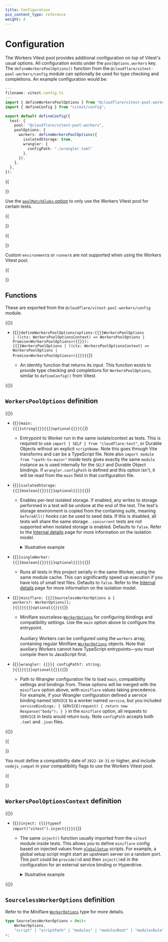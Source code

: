 ```yaml
---
title: Configuration
pcx_content_type: reference
weight: 4
---
```


# Configuration

The Workers Vitest pool provides additional configuration on top of Vitest's usual options.
All configuration exists under the `poolOptions.workers` key.
The `defineWorkersPoolOptions()` function from the `@cloudflare/vitest-pool-workers/config` module can optionally be used for type checking and completions.
An example configuration would be:

```ts
---
filename: vitest.config.ts
---
import { defineWorkersPoolOptions } from "@cloudflare/vitest-pool-workers/config";
import { defineConfig } from "vitest/config";

export default defineConfig({
  test: {
    pool: "@cloudflare/vitest-pool-workers",
    poolOptions: {
      workers: defineWorkersPoolOptions({
        isolatedStorage: true,
        wrangler: {
          configPath: "./wrangler.toml"
        },
      }),
    },
  },
});
```

{{<Aside type="note">}}

Use the [`poolMatchGlobs` option](https://vitest.dev/config/#poolmatchglobs-0-29-4) to only use the Workers Vitest pool for certain tests.

{{</Aside>}}

{{<Aside type="warning">}}

Custom `environment`s or `runner`s are not supported when using the Workers Vitest pool.

{{</Aside>}}

## Functions

These are exported from the `@cloudflare/vitest-pool-workers/config` module.

{{<definitions>}}

- {{<code>}}defineWorkersPoolOptions(options:{{<param-type>}}WorkersPoolOptions | ((ctx: WorkersPoolOptionsContext) => WorkersPoolOptions | Promise\<WorkersPoolOptions>){{</param-type>}}): {{<type>}}WorkersPoolOptions | ((ctx: WorkersPoolOptionsContext) => WorkersPoolOptions | Promise\<WorkersPoolOptions>){{</type>}}{{</code>}}

  - An identity function that returns its input. This function exists to provide type checking and completions for `WorkersPoolOptions`, similar to `defineConfig()` from Vitest.

{{</definitions>}}

## `WorkersPoolOptions` definition

{{<definitions>}}

- {{<code>}}main: {{<type>}}string{{</type>}}{{<prop-meta>}}optional{{</prop-meta>}}{{</code>}}

  - Entrypoint to Worker run in the same isolate/context as tests. This is required to use `import { SELF } from "cloudflare:test"`, or Durable Objects without an explicit `scriptName`. Note this goes through Vite transforms and can be a TypeScript file. Note also `import module from "<path-to-main>"` inside tests gives exactly the same `module` instance as is used internally for the `SELF` and Durable Object bindings. If `wrangler.configPath` is defined and this option isn't, it will be read from the `main` field in that configuration file.

- {{<code>}}isolatedStorage: {{<type>}}boolean{{</type>}}{{<prop-meta>}}optional{{</prop-meta>}}{{</code>}}

  - Enables per-test isolated storage. If enabled, any writes to storage performed in a test will be undone at the end of the test. The test's storage environment is copied from the containing suite, meaning `beforeAll()` hooks can be used to seed data. If this is disabled, all tests will share the same storage. `.concurrent` tests are not supported when isolated storage is enabled. Defaults to `false`. Refer to the [Internal details](/workers/testing/vitest/internal-details/) page for more information on the isolation model.

    <details>
    <summary>Illustrative example</summary>

    ```ts
    import { env } from "cloudflare:test";
    import { beforeAll, beforeEach, describe, test, expect } from "vitest";

    // Get the current list stored in a KV namespace
    async function get(): Promise<string[]> {
      return await env.NAMESPACE.get("list", "json") ?? [];
    }
    // Add an item to the end of the list
    async function append(item: string) {
      const value = await get();
      value.push(item);
      await env.NAMESPACE.put("list", JSON.stringify(value));
    }

    beforeAll(() => append("all"));
    beforeEach(() => append("each"));

    test("one", async () => {
      // Each test gets its own storage environment copied from the parent
      await append("one");
      expect(await get()).toStrictEqual(["all", "each", "one"]);
    });
    // `append("each")` and `append("one")` undone
    test("two", async () => {
      await append("two");
      expect(await get()).toStrictEqual(["all", "each", "two"]);
    });
    // `append("each")` and `append("two")` undone

    describe("describe", async () => {
      beforeAll(() => append("describe all"));
      beforeEach(() => append("describe each"));

      test("three", async () => {
        await append("three");
        expect(await get()).toStrictEqual([
          // All `beforeAll()`s run before `beforeEach()`s
          "all", "describe all", "each", "describe each", "three"
        ]);
      });
      // `append("each")`, `append("describe each")` and `append("three")` undone
      test("four", async () => {
        await append("four");
        expect(await get()).toStrictEqual([
          "all", "describe all", "each", "describe each", "four"
        ]);
      });
      // `append("each")`, `append("describe each")` and `append("four")` undone
    });
    ```

    </details>

- {{<code>}}singleWorker: {{<type>}}boolean{{</type>}}{{<prop-meta>}}optional{{</prop-meta>}}{{</code>}}

  - Runs all tests in this project serially in the same Worker, using the same module cache. This can significantly speed up execution if you have lots of small test files. Defaults to `false`. Refer to the [Internal details](/workers/testing/vitest/internal-details/) page for more information on the isolation model.

- {{<code>}}miniflare: {{<type>}}SourcelessWorkerOptions & { workers?: WorkerOptions[]; }{{</type>}}{{<prop-meta>}}optional{{</prop-meta>}}{{</code>}}

  - Miniflare sourceless-[`WorkerOptions`](https://github.com/cloudflare/workers-sdk/tree/main/packages/miniflare#interface-workeroptions) for configuring bindings and compatibility settings. Use the `main` option above to configure the entrypoint.<br><br>
    Auxiliary Workers can be configured using the `workers` array, containing regular Miniflare [`WorkerOptions`](https://github.com/cloudflare/workers-sdk/tree/main/packages/miniflare#interface-workeroptions) objects. Note that auxiliary Workers cannot have TypeScript entrypoints—you must compile them to JavaScript first.

- {{<code>}}wrangler: {{<type>}}{ configPath?: string; }{{</type>}}{{<prop-meta>}}optional{{</prop-meta>}}{{</code>}}

  - Path to Wrangler configuration file to load `main`, compatibility settings and bindings from. These options will be merged with the `miniflare` option above, with `miniflare` values taking precedence. For example, if your Wrangler configuration defined a service binding named `SERVICE` to a worker named `service`, but you included `serviceBindings: { SERVICE(request) { return new Response("body"); } }` in the `miniflare` option, all requests to `SERVICE` in tests would return `body`. Note `configPath` accepts both `.toml` and `.json` files.

{{</definitions>}}

{{<Aside type="warning">}}

You must define a compatibility date of `2022-10-31` or higher, and include `nodejs_compat` in your compatibility flags to use the Workers Vitest pool.

{{</Aside>}}

## `WorkersPoolOptionsContext` definition

{{<definitions>}}

- {{<code>}}inject: {{<type>}}typeof import("vitest").inject{{</type>}}{{</code>}}

  - The same `inject()` function usually imported from the `vitest` module inside tests. This allows you to define `miniflare` config based on injected values from [`globalSetup`](https://vitest.dev/config/#globalsetup) scripts. For example, a global setup script might start an upstream server on a random port. This port could be `provide()`d and then `inject()`ed in the configuration for an external service binding or Hyperdrive.

    <details>
    <summary>Illustrative example</summary>

    ```ts
    // env.d.ts
    declare module "vitest" {
      interface ProvidedContext {
        port: number;
      }
    }

    // global-setup.ts
    import type { GlobalSetupContext } from "vitest/node";
    export default function ({ provide }: GlobalSetupContext) {
      // Runs inside Node.js, could start server here...
      provide("port", 1337);
      return () => { /* ...then teardown here */ };
    }

    // vitest.config.ts
    import { defineWorkersPoolOptions } from "@cloudflare/vitest-pool-workers/config";
    import { defineConfig } from "vitest/config";
    export default defineConfig({
      test: {
        globalSetup: ["./global-setup.ts"],
        pool: "@cloudflare/vitest-pool-workers",
        poolOptions: {
          workers: defineWorkersPoolOptions(({ inject }) => ({
            miniflare: {
              hyperdrives: {
                DATABASE: `postgres://user:pass@example.com:${inject("port")}/db`,
              },
            },
          })),
        },
      },
    });
    ```

    </details>

{{</definitions>}}

## `SourcelessWorkerOptions` definition

Refer to the Miniflare [`WorkerOptions`](https://github.com/cloudflare/workers-sdk/tree/main/packages/miniflare#interface-workeroptions) type for more details.

```ts
type SourcelessWorkerOptions = Omit<
	WorkerOptions,
	"script" | "scriptPath" | "modules" | "modulesRoot" | "modulesRule"
>;
```